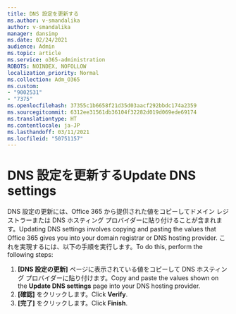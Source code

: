```yaml
---
title: DNS 設定を更新する
ms.author: v-smandalika
author: v-smandalika
manager: dansimp
ms.date: 02/24/2021
audience: Admin
ms.topic: article
ms.service: o365-administration
ROBOTS: NOINDEX, NOFOLLOW
localization_priority: Normal
ms.collection: Adm_O365
ms.custom:
- "9002531"
- "7375"
ms.openlocfilehash: 37355c1b6658f21d35d03aacf292bbdc174a2359
ms.sourcegitcommit: 6312ee31561db36104f32282d019d069ede69174
ms.translationtype: HT
ms.contentlocale: ja-JP
ms.lasthandoff: 03/11/2021
ms.locfileid: "50751157"
---
```

# <a name="update-dns-settings"></a><span data-ttu-id="756d1-102">DNS 設定を更新する</span><span class="sxs-lookup"><span data-stu-id="756d1-102">Update DNS settings</span></span>

<span data-ttu-id="756d1-103">DNS 設定の更新には、Office 365 から提供された値をコピーしてドメイン レジストラーまたは DNS ホスティング プロバイダーに貼り付けることが含まれます。</span><span class="sxs-lookup"><span data-stu-id="756d1-103">Updating DNS settings involves copying and pasting the values that Office 365 gives you into your domain registrar or DNS hosting provider.</span></span> <span data-ttu-id="756d1-104">これを実現するには、以下の手順を実行します。</span><span class="sxs-lookup"><span data-stu-id="756d1-104">To do this, perform the following steps:</span></span>

1. <span data-ttu-id="756d1-105">**[DNS 設定の更新]** ページに表示されている値をコピーして DNS ホスティング プロバイダーに貼り付けます。</span><span class="sxs-lookup"><span data-stu-id="756d1-105">Copy and paste the values shown on the **Update DNS settings** page into your DNS hosting provider.</span></span>
2. <span data-ttu-id="756d1-106">**[確認]** をクリックします。</span><span class="sxs-lookup"><span data-stu-id="756d1-106">Click **Verify**.</span></span>
3. <span data-ttu-id="756d1-107">**[完了]** をクリックします。</span><span class="sxs-lookup"><span data-stu-id="756d1-107">Click **Finish**.</span></span>